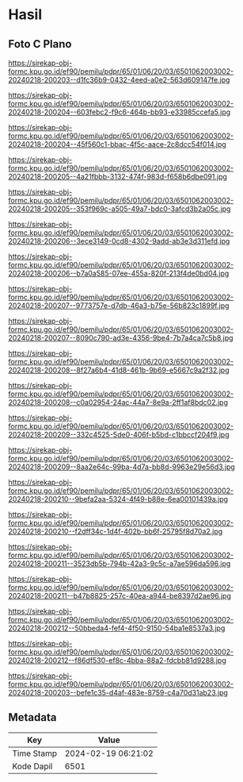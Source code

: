 # Hasil

## Foto C Plano

https://sirekap-obj-formc.kpu.go.id/ef90/pemilu/pdpr/65/01/06/20/03/6501062003002-20240218-200203--d1fc36b9-0432-4eed-a0e2-563d609147fe.jpg

https://sirekap-obj-formc.kpu.go.id/ef90/pemilu/pdpr/65/01/06/20/03/6501062003002-20240218-200204--603febc2-f9c6-464b-bb93-e33985ccefa5.jpg

https://sirekap-obj-formc.kpu.go.id/ef90/pemilu/pdpr/65/01/06/20/03/6501062003002-20240218-200204--45f560c1-bbac-4f5c-aace-2c8dcc54f014.jpg

https://sirekap-obj-formc.kpu.go.id/ef90/pemilu/pdpr/65/01/06/20/03/6501062003002-20240218-200205--4a21fbbb-3132-474f-983d-f658b6dbe091.jpg

https://sirekap-obj-formc.kpu.go.id/ef90/pemilu/pdpr/65/01/06/20/03/6501062003002-20240218-200205--353f969c-a505-49a7-bdc0-3afcd3b2a05c.jpg

https://sirekap-obj-formc.kpu.go.id/ef90/pemilu/pdpr/65/01/06/20/03/6501062003002-20240218-200206--3ece3149-0cd8-4302-9add-ab3e3d311efd.jpg

https://sirekap-obj-formc.kpu.go.id/ef90/pemilu/pdpr/65/01/06/20/03/6501062003002-20240218-200206--b7a0a585-07ee-455a-820f-213f4de0bd04.jpg

https://sirekap-obj-formc.kpu.go.id/ef90/pemilu/pdpr/65/01/06/20/03/6501062003002-20240218-200207--9773757e-d7db-46a3-b75e-56b823c1899f.jpg

https://sirekap-obj-formc.kpu.go.id/ef90/pemilu/pdpr/65/01/06/20/03/6501062003002-20240218-200207--8090c790-ad3e-4356-9be4-7b7a4ca7c5b8.jpg

https://sirekap-obj-formc.kpu.go.id/ef90/pemilu/pdpr/65/01/06/20/03/6501062003002-20240218-200208--8f27a6b4-41d8-461b-9b69-e5667c9a2f32.jpg

https://sirekap-obj-formc.kpu.go.id/ef90/pemilu/pdpr/65/01/06/20/03/6501062003002-20240218-200208--c0a02954-24ac-44a7-8e9a-2ff1af8bdc02.jpg

https://sirekap-obj-formc.kpu.go.id/ef90/pemilu/pdpr/65/01/06/20/03/6501062003002-20240218-200209--332c4525-5de0-406f-b5bd-c1bbccf204f9.jpg

https://sirekap-obj-formc.kpu.go.id/ef90/pemilu/pdpr/65/01/06/20/03/6501062003002-20240218-200209--8aa2e64c-99ba-4d7a-bb8d-9963e29e56d3.jpg

https://sirekap-obj-formc.kpu.go.id/ef90/pemilu/pdpr/65/01/06/20/03/6501062003002-20240218-200210--9befa2aa-5324-4f49-b88e-6ea00101439a.jpg

https://sirekap-obj-formc.kpu.go.id/ef90/pemilu/pdpr/65/01/06/20/03/6501062003002-20240218-200210--f2dff34c-1d4f-402b-bb6f-25795f8d70a2.jpg

https://sirekap-obj-formc.kpu.go.id/ef90/pemilu/pdpr/65/01/06/20/03/6501062003002-20240218-200211--3523db5b-794b-42a3-9c5c-a7ae596da596.jpg

https://sirekap-obj-formc.kpu.go.id/ef90/pemilu/pdpr/65/01/06/20/03/6501062003002-20240218-200211--b47b8825-257c-40ea-a944-be8397d2ae96.jpg

https://sirekap-obj-formc.kpu.go.id/ef90/pemilu/pdpr/65/01/06/20/03/6501062003002-20240218-200212--50bbeda4-fef4-4f50-9150-54ba1e8537a3.jpg

https://sirekap-obj-formc.kpu.go.id/ef90/pemilu/pdpr/65/01/06/20/03/6501062003002-20240218-200212--f86df530-ef8c-4bba-88a2-fdcbb81d9288.jpg

https://sirekap-obj-formc.kpu.go.id/ef90/pemilu/pdpr/65/01/06/20/03/6501062003002-20240218-200203--befe1c35-d4af-483e-8759-c4a70d31ab23.jpg


## Metadata

| Key        | Value               |
| ---------- | ------------------- |
| Time Stamp | 2024-02-19 06:21:02 |
| Kode Dapil | 6501                |



